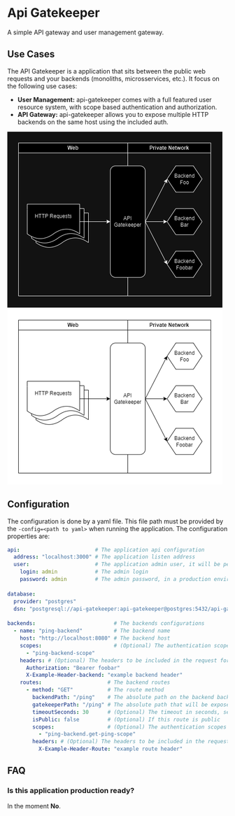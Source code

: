 # Api Gatekeeper

A simple API gateway and user management gateway.

## Use Cases

The API Gatekeeper is a application that sits between the public web requests and your backends (monoliths, microsservices, etc.). It focus on the following use cases:

- **User Management:** api-gatekeeper comes with a full featured user resource system, with scope based authentication and authorization.
- **API Gateway:** api-gatekeeper allows you to expose multiple HTTP backends on the same host using the included auth.

![](https://raw.githubusercontent.com/gustapinto/api-gatekeeper/main/docs/diagram-dark.drawio.png#gh-dark-mode-only)
![](https://raw.githubusercontent.com/gustapinto/api-gatekeeper/main/docs/diagram-light.drawio.png#gh-light-mode-only)

## Configuration

The configuration is done by a yaml file. This file path must be provided by the `-config=<path to yaml>` when running the application. The configuration properties are:
```yaml
api:                        # The application api configuration
  address: "localhost:3000" # The application listen address
  user:                     # The application admin user, it will be persisted on the first application database initialization
    login: admin            # The admin login
    password: admin         # The admin password, in a production environment this must be secured

database:                                                                                        # The application database configurations
  provider: "postgres"                                                                           # The database provider
  dsn: "postgresql://api-gatekeeper:api-gatekeeper@postgres:5432/api-gatekeeper?sslmode=disable" # The database connection dsn

backends:                         # The backends configurations
  - name: "ping-backend"          # The backend name
    host: "http://localhost:8080" # The backend host
    scopes:                       # (Optional) The authentication scopes required for every route in this backend
      - "ping-backend-scope"
    headers: # (Optional) The headers to be included in the request for every route in this backend
      Authorization: "Bearer foobar"
      X-Example-Header-backend: "example backend header"
    routes:                     # The backend routes
      - method: "GET"           # The route method
        backendPath: "/ping"    # The absolute path on the backend backend (your application)
        gatekeeperPath: "/ping" # The absolute path that will be exposed by the api-gatekeeper
        timeoutSeconds: 30      # (Optional) The timeout in seconds, set to 0 to dont timeout
        isPublic: false         # (Optional) If this route is public
        scopes:                 # (Optional) The authentication scopes required for this route, they will be added with the backend scopes
          - "ping-backend.get-ping-scope"
        headers: # (Optional) The headers to be included in the request for this route
          X-Example-Header-Route: "example route header"

```

## FAQ

### Is this application production ready?

In the moment **No**.